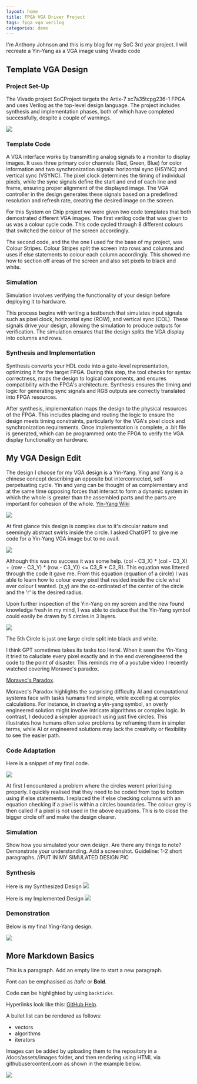 ```yaml
---
layout: home
title: FPGA VGA Driver Project
tags: fpga vga verilog
categories: demo
---
```

I'm Anthony Johnson and this is my blog for my SoC 3rd year project. I will recreate a Yin-Yang as a VGA image using Vivado code

## **Template VGA Design**
### **Project Set-Up**
The Vivado project SoCProject targets the Artix-7 xc7a35tcpg236-1 FPGA and uses Verilog as the top-level design language. The project includes synthesis and implementation phases, both of which have completed successfully, despite a couple of warnings. 


 <img src="https://raw.githubusercontent.com/Antoj2000/SoCReport/main/docs/assets/images/ProSum.png"> 
 
 
### **Template Code**

A VGA interface works by transmitting analog signals to a monitor to display images. It uses three primary color channels (Red, Green, Blue) for color information and two synchronization signals: horizontal sync (HSYNC) and vertical sync (VSYNC). The pixel clock determines the timing of individual pixels, while the sync signals define the start and end of each line and frame, ensuring proper alignment of the displayed image. The VGA controller in the design generates these signals based on a predefined resolution and refresh rate, creating the desired image on the screen.

For this System on Chip project we were given two code templates that both demostrated different VGA images.
The first verilog code that was given to us was a colour cycle code. This code cycled through 8 different colours that switched the colour of the screen accordingly. 

The second code, and the the one I used for the base of my project, was Colour Stripes. Colour Stripes split the screen into rows and columns and uses if else statements to colour each column accordingly. This showed me how to section off areas of the screen and also set pixels to black and white.


### **Simulation**
Simulation involves verifying the functionality of your design before deploying it to hardware. 

This process begins with writing a testbench that simulates input signals such as pixel clock, horizontal sync (ROW), and vertical sync (COL). These signals drive your design, allowing the simulation to produce outputs for verification. The simulation ensures that the design splits the VGA display into columns and rows.

### **Synthesis and Implementation**
Synthesis converts your HDL code into a gate-level representation, optimizing it for the target FPGA. During this step, the tool checks for syntax correctness, maps the design to logical components, and ensures compatibility with the FPGA's architecture. Synthesis ensures the timing and logic for generating sync signals and RGB outputs are correctly translated into FPGA resources.

After synthesis, implementation maps the design to the physical resources of the FPGA. This includes placing and routing the logic to ensure the design meets timing constraints, particularly for the VGA's pixel clock and synchronization requirements. Once implementation is complete, a .bit file is generated, which can be programmed onto the FPGA to verify the VGA display functionality on hardware.

## **My VGA Design Edit**

The design I choose for my VGA design is a Yin-Yang. Ying and Yang is a chinese concept describing an opposite but interconnected, self-perpetuating cycle. Yin and yang can be thought of as complementary and at the same time opposing forces that interact to form a dynamic system in which the whole is greater than the assembled parts and the parts are important for cohesion of the whole.   [Yin-Yang Wiki](https://en.wikipedia.org/wiki/Yin_and_yang) 

<img src="https://raw.githubusercontent.com/Antoj2000/SoCReport/main/docs/assets/images/YinYangGoogle.png">

At first glance this design is complex due to it's circular nature and seemingly abstract swirls inside the circle. I asked ChatGPT to give me code for a Yin-Yang VGA image but to no avail.

<img src="https://raw.githubusercontent.com/Antoj2000/SoCReport/main/docs/assets/images/GPT%20Image.jpeg">

Although this was no success it was some help. (col - C3_X) * (col - C3_X) + (row - C3_Y) * (row - C3_Y)) <= C3_R * C3_R). This equation was littered through the code it gave me.
From this equation (equation of a circle) I was able to learn how to colour every pixel that resided inside the cicle what ever colour I wanted. (x,y) are the co-ordinated of the center of the circle and the 'r' is the desired radius.

Upon further inspection of the Yin-Yang on my screen and the new found knowledge fresh in my mind, I was able to deduce that the Yin-Yang symbol could easily be drawn by 5 circles in 3 layers. 


<img src="https://raw.githubusercontent.com/Antoj2000/SoCReport/main/docs/assets/images/Copy.jpg">


The 5th Circle is just one large circle split into black and white.

I think GPT sometimes takes its tasks too literal. When it seen the Yin-Yang it tried to caluclate every pixel exactly and in the end overengineered the code to the point of disaster. This reminds me of a youtube video I recently watched covering Moravec's paradox.

[Moravec's Paradox](https://youtu.be/raHM3k-uR0E?si=W4r_KTrS3OoV3b70).


Moravec's Paradox highlights the surprising difficulty AI and computational systems face with tasks humans find simple, while excelling at complex calculations. For instance, in drawing a yin-yang symbol, an overly engineered solution might involve intricate algorithms or complex logic. In contrast, I deduced a simpler approach using just five circles. This illustrates how humans often solve problems by reframing them in simpler terms, while AI or engineered solutions may lack the creativity or flexibility to see the easier path.

### **Code Adaptation**

Here is a snippet of my final code.

<img src="https://raw.githubusercontent.com/Antoj2000/SoCReport/main/docs/assets/images/VGACode.png">

At first I encountered a problem where the circles werent prioritising properly. I quickly realised that they need to be coded from top to bottom using if else statements. 
I replaced the if else checking columns with an equation checking if a pixel is within a circles boundaries. 
The colour grey is then called if a pixel is not used in the above equations. This is to close the bigger circle off and make the design clearer.


### **Simulation**
Show how you simulated your own design. Are there any things to note? Demonstrate your understanding. Add a screenshot. Guideline: 1-2 short paragraphs.
//PUT IN MY SIMULATED DESIGN PIC 

### **Synthesis**
Here is my Synthesized Design 
<img src="https://raw.githubusercontent.com/Antoj2000/SoCReport/main/docs/assets/images/VGASynthesizedDesign.jpg">

Here is my Implemented Design 
<img src="https://raw.githubusercontent.com/Antoj2000/SoCReport/main/docs/assets/images/VGAImplementedDesign.jpg">

### **Demonstration**
Below is my final Ying-Yang design. 

<img src="https://raw.githubusercontent.com/Antoj2000/SoCReport/main/docs/assets/images/Yinyang%20completed.jpeg">

## **More Markdown Basics**
This is a paragraph. Add an empty line to start a new paragraph.

Font can be emphasised as *Italic* or **Bold**.

Code can be highlighted by using `backticks`.

Hyperlinks look like this: [GitHub Help](https://help.github.com/).

A bullet list can be rendered as follows:
- vectors
- algorithms
- iterators

Images can be added by uploading them to the repository in a /docs/assets/images folder, and then rendering using HTML via githubusercontent.com as shown in the example below.

<img src="https://raw.githubusercontent.com/melgineer/fpga-vga-verilog/main/docs/assets/images/VGAPrjSrcs.png">
